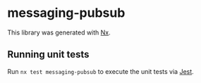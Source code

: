 # messaging-pubsub

This library was generated with [Nx](https://nx.dev).

## Running unit tests

Run `nx test messaging-pubsub` to execute the unit tests via [Jest](https://jestjs.io).
